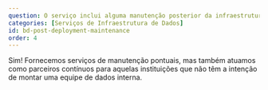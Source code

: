 ```yaml
---
question: O serviço inclui alguma manutenção posterior da infraestrutura?
categories: [Serviços de Infraestrutura de Dados]
id: bd-post-deployment-maintenance
order: 4
---
```


Sim! Fornecemos serviços de manutenção pontuais, mas também atuamos como parceiros contínuos para aquelas instituições que não têm a intenção de montar uma equipe de dados interna.
